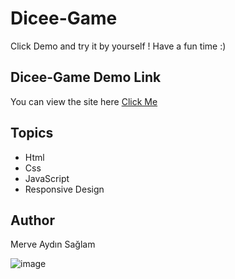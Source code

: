 # Dicee-Game

Click Demo and try it by yourself ! Have a fun time :)

## Dicee-Game Demo Link

You can view the site here [Click Me](https://meciway.github.io/Dicee-Game/) 

## Topics

- Html
- Css
- JavaScript
- Responsive Design

## Author

Merve Aydın Sağlam

![image](https://user-images.githubusercontent.com/95505433/158078305-507dc10e-3546-4103-a17e-dd620abdc1b3.png)

